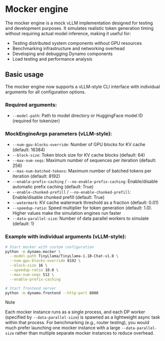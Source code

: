 # Mocker engine

The mocker engine is a mock vLLM implementation designed for testing and development purposes. It simulates realistic token generation timing without requiring actual model inference, making it useful for:

- Testing distributed system components without GPU resources
- Benchmarking infrastructure and networking overhead
- Developing and debugging Dynamo components
- Load testing and performance analysis

## Basic usage

The mocker engine now supports a vLLM-style CLI interface with individual arguments for all configuration options.

### Required arguments:
- `--model-path`: Path to model directory or HuggingFace model ID (required for tokenizer)

### MockEngineArgs parameters (vLLM-style):
- `--num-gpu-blocks-override`: Number of GPU blocks for KV cache (default: 16384)
- `--block-size`: Token block size for KV cache blocks (default: 64)
- `--max-num-seqs`: Maximum number of sequences per iteration (default: 256)
- `--max-num-batched-tokens`: Maximum number of batched tokens per iteration (default: 8192)
- `--enable-prefix-caching` / `--no-enable-prefix-caching`: Enable/disable automatic prefix caching (default: True)
- `--enable-chunked-prefill` / `--no-enable-chunked-prefill`: Enable/disable chunked prefill (default: True)
- `--watermark`: KV cache watermark threshold as a fraction (default: 0.01)
- `--speedup-ratio`: Speed multiplier for token generation (default: 1.0). Higher values make the simulation engines run faster
- `--data-parallel-size`: Number of data parallel workers to simulate (default: 1)

### Example with individual arguments (vLLM-style):
```bash
# Start mocker with custom configuration
python -m dynamo.mocker \
  --model-path TinyLlama/TinyLlama-1.1B-Chat-v1.0 \
  --num-gpu-blocks-override 8192 \
  --block-size 16 \
  --speedup-ratio 10.0 \
  --max-num-seqs 512 \
  --enable-prefix-caching

# Start frontend server
python -m dynamo.frontend --http-port 8000
```

> [!Note]
> Each mocker instance runs as a single process, and each DP worker (specified by `--data-parallel-size`) is spawned as a lightweight async task within that process. For benchmarking (e.g., router testing), you would much prefer launching one mocker instance with a large `--data-parallel-size` rather than multiple separate mocker instances to reduce overhead.